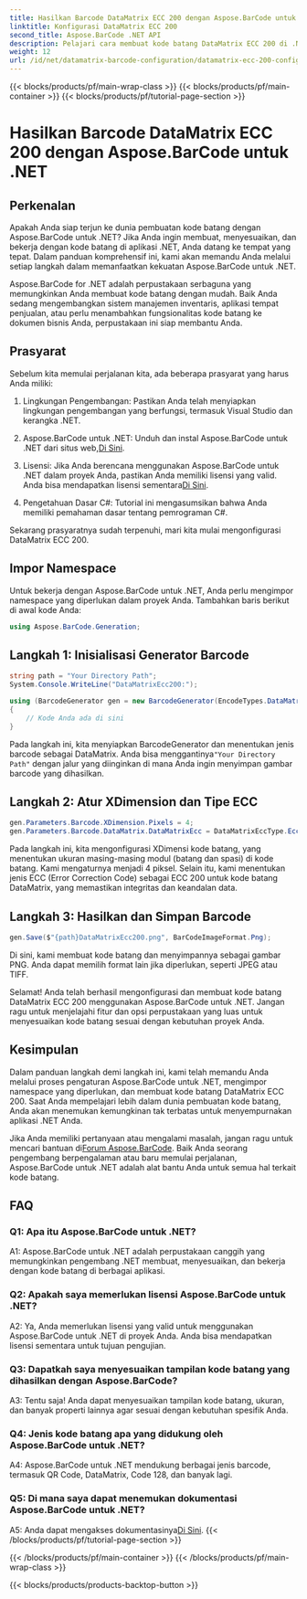 ```yaml
---
title: Hasilkan Barcode DataMatrix ECC 200 dengan Aspose.BarCode untuk .NET
linktitle: Konfigurasi DataMatrix ECC 200
second_title: Aspose.BarCode .NET API
description: Pelajari cara membuat kode batang DataMatrix ECC 200 di .NET menggunakan Aspose.BarCode. Sederhanakan operasi dengan pembuatan kode batang yang efisien.
weight: 12
url: /id/net/datamatrix-barcode-configuration/datamatrix-ecc-200-configuration/
---
```


{{< blocks/products/pf/main-wrap-class >}}
{{< blocks/products/pf/main-container >}}
{{< blocks/products/pf/tutorial-page-section >}}

# Hasilkan Barcode DataMatrix ECC 200 dengan Aspose.BarCode untuk .NET

## Perkenalan

Apakah Anda siap terjun ke dunia pembuatan kode batang dengan Aspose.BarCode untuk .NET? Jika Anda ingin membuat, menyesuaikan, dan bekerja dengan kode batang di aplikasi .NET, Anda datang ke tempat yang tepat. Dalam panduan komprehensif ini, kami akan memandu Anda melalui setiap langkah dalam memanfaatkan kekuatan Aspose.BarCode untuk .NET.

Aspose.BarCode for .NET adalah perpustakaan serbaguna yang memungkinkan Anda membuat kode batang dengan mudah. Baik Anda sedang mengembangkan sistem manajemen inventaris, aplikasi tempat penjualan, atau perlu menambahkan fungsionalitas kode batang ke dokumen bisnis Anda, perpustakaan ini siap membantu Anda.

## Prasyarat

Sebelum kita memulai perjalanan kita, ada beberapa prasyarat yang harus Anda miliki:

1. Lingkungan Pengembangan: Pastikan Anda telah menyiapkan lingkungan pengembangan yang berfungsi, termasuk Visual Studio dan kerangka .NET.

2.  Aspose.BarCode untuk .NET: Unduh dan instal Aspose.BarCode untuk .NET dari situs web,[Di Sini](https://releases.aspose.com/barcode/net/).

3.  Lisensi: Jika Anda berencana menggunakan Aspose.BarCode untuk .NET dalam proyek Anda, pastikan Anda memiliki lisensi yang valid. Anda bisa mendapatkan lisensi sementara[Di Sini](https://purchase.aspose.com/temporary-license/).

4. Pengetahuan Dasar C#: Tutorial ini mengasumsikan bahwa Anda memiliki pemahaman dasar tentang pemrograman C#.

Sekarang prasyaratnya sudah terpenuhi, mari kita mulai mengonfigurasi DataMatrix ECC 200.

## Impor Namespace

Untuk bekerja dengan Aspose.BarCode untuk .NET, Anda perlu mengimpor namespace yang diperlukan dalam proyek Anda. Tambahkan baris berikut di awal kode Anda:

```csharp
using Aspose.BarCode.Generation;
```

## Langkah 1: Inisialisasi Generator Barcode

```csharp
string path = "Your Directory Path";
System.Console.WriteLine("DataMatrixEcc200:");

using (BarcodeGenerator gen = new BarcodeGenerator(EncodeTypes.DataMatrix, "Åspóse.Barcóde©"))
{
    // Kode Anda ada di sini
}
```

 Pada langkah ini, kita menyiapkan BarcodeGenerator dan menentukan jenis barcode sebagai DataMatrix. Anda bisa menggantinya`"Your Directory Path"` dengan jalur yang diinginkan di mana Anda ingin menyimpan gambar barcode yang dihasilkan.

## Langkah 2: Atur XDimension dan Tipe ECC

```csharp
gen.Parameters.Barcode.XDimension.Pixels = 4;
gen.Parameters.Barcode.DataMatrix.DataMatrixEcc = DataMatrixEccType.Ecc200;
```

Pada langkah ini, kita mengonfigurasi XDimensi kode batang, yang menentukan ukuran masing-masing modul (batang dan spasi) di kode batang. Kami mengaturnya menjadi 4 piksel. Selain itu, kami menentukan jenis ECC (Error Correction Code) sebagai ECC 200 untuk kode batang DataMatrix, yang memastikan integritas dan keandalan data.

## Langkah 3: Hasilkan dan Simpan Barcode

```csharp
gen.Save($"{path}DataMatrixEcc200.png", BarCodeImageFormat.Png);
```

Di sini, kami membuat kode batang dan menyimpannya sebagai gambar PNG. Anda dapat memilih format lain jika diperlukan, seperti JPEG atau TIFF.

Selamat! Anda telah berhasil mengonfigurasi dan membuat kode batang DataMatrix ECC 200 menggunakan Aspose.BarCode untuk .NET. Jangan ragu untuk menjelajahi fitur dan opsi perpustakaan yang luas untuk menyesuaikan kode batang sesuai dengan kebutuhan proyek Anda.

## Kesimpulan

Dalam panduan langkah demi langkah ini, kami telah memandu Anda melalui proses pengaturan Aspose.BarCode untuk .NET, mengimpor namespace yang diperlukan, dan membuat kode batang DataMatrix ECC 200. Saat Anda mempelajari lebih dalam dunia pembuatan kode batang, Anda akan menemukan kemungkinan tak terbatas untuk menyempurnakan aplikasi .NET Anda.

 Jika Anda memiliki pertanyaan atau mengalami masalah, jangan ragu untuk mencari bantuan di[Forum Aspose.BarCode](https://forum.aspose.com/c/barcode/13). Baik Anda seorang pengembang berpengalaman atau baru memulai perjalanan, Aspose.BarCode untuk .NET adalah alat bantu Anda untuk semua hal terkait kode batang.

## FAQ

### Q1: Apa itu Aspose.BarCode untuk .NET?

A1: Aspose.BarCode untuk .NET adalah perpustakaan canggih yang memungkinkan pengembang .NET membuat, menyesuaikan, dan bekerja dengan kode batang di berbagai aplikasi.

### Q2: Apakah saya memerlukan lisensi Aspose.BarCode untuk .NET?

A2: Ya, Anda memerlukan lisensi yang valid untuk menggunakan Aspose.BarCode untuk .NET di proyek Anda. Anda bisa mendapatkan lisensi sementara untuk tujuan pengujian.

### Q3: Dapatkah saya menyesuaikan tampilan kode batang yang dihasilkan dengan Aspose.BarCode?

A3: Tentu saja! Anda dapat menyesuaikan tampilan kode batang, ukuran, dan banyak properti lainnya agar sesuai dengan kebutuhan spesifik Anda.

### Q4: Jenis kode batang apa yang didukung oleh Aspose.BarCode untuk .NET?

A4: Aspose.BarCode untuk .NET mendukung berbagai jenis barcode, termasuk QR Code, DataMatrix, Code 128, dan banyak lagi.

### Q5: Di mana saya dapat menemukan dokumentasi Aspose.BarCode untuk .NET?

 A5: Anda dapat mengakses dokumentasinya[Di Sini](https://reference.aspose.com/barcode/net/).
{{< /blocks/products/pf/tutorial-page-section >}}

{{< /blocks/products/pf/main-container >}}
{{< /blocks/products/pf/main-wrap-class >}}

{{< blocks/products/products-backtop-button >}}

